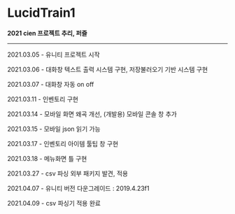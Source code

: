 # LucidTrain1
**2021 cien 프로젝트
추리, 퍼즐**

***

2021.03.05 - 유니티 프로젝트 시작

2021.03.06 - 대화창 텍스트 출력 시스템 구현, 저장불러오기 기반 시스템 구현

2021.03.07 - 대화창 자동 on off

2021.03.11 - 인벤토리 구현

2021.03.14 - 모바일 화면 왜곡 개선, (개발용) 모바일 콘솔 창 추가

2021.03.15 - 모바일 json 읽기 가능

2021.03.17 - 인벤토리 아이템 툴팁 창 구현

2021.03.18 - 메뉴화면 틀 구현

2021.03.27 - csv 파싱 외부 패키지 발견, 적용

2021.04.07 - 유니티 버전 다운그레이드 : 2019.4.23f1

2021.04.09 - csv 파싱기 적용 완료

